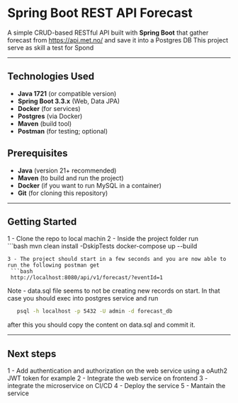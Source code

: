 # Spring Boot REST API Forecast

A simple CRUD-based RESTful API built with **Spring Boot** that gather forecast from https://api.met.no/ and save it into a Postgres DB
This project serve as skill a test for Spond

---

## Technologies Used

- **Java 1721** (or compatible version)
- **Spring Boot 3.3.x** (Web, Data JPA)
- **Docker** (for services)
- **Postgres** (via Docker)
- **Maven** (build tool)
- **Postman** (for testing; optional)


## Prerequisites

- **Java** (version 21+ recommended)
- **Maven** (to build and run the project)
- **Docker** (if you want to run MySQL in a container)
- **Git** (for cloning this repository)

---

## Getting Started

1 - Clone the repo to local machin
2 - Inside the project folder run  
    ```bash
    mvn clean install -DskipTests
    docker-compose up --build  
   ```
3 - The project should start in a few seconds and you are now able to run the following postman get   
    ```bash
    http://localhost:8080/api/v1/forecast/?eventId=1 
   ```
Note - data.sql file seems to not be creating new records on start. 
In that case you should exec into postgres service and run  
 ```bash
    psql -h localhost -p 5432 -U admin -d forecast_db
   ```
after this you should copy the content on data.sql and commit it. 

---

## Next steps

1 - Add authentication and authorization on the web service using a oAuth2 JWT token for example
2 - Integrate the web service on frontend
3 - integrate the microservice on CI/CD
4 - Deploy the service
5 - Mantain the service